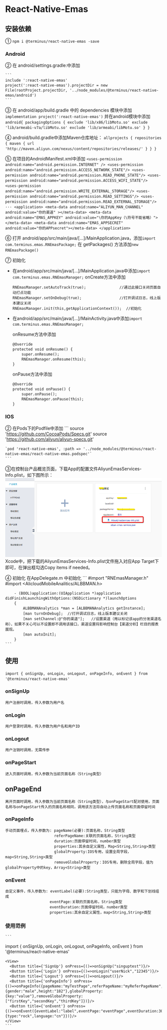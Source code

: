 # React-Native-Emas

## 安装依赖

  ① ` npm i @terminus/react-native-emas -save `

### Android

  ② 在 android/settings.gradle:中添加

    ```
    include ':react-native-emas'
    project(':react-native-emas').projectDir = new File(rootProject.projectDir, '../node_modules/@terminus/react-native-emas/android')
    ``` 
  ③ 在 android/app/build.gradle 中的 dependencies 模块中添加
    `implementation project(':react-native-emas')`
    并在android模块中添加
    ```
    android{
      packagingOptions {
        exclude 'lib/x86/libMotu.so'
        exclude 'lib/armeabi-v7a/libMotu.so'
        exclude 'lib/armeabi/libMotu.so'
      }
    }
    ```
    
  ④ android/build.gradle中添加Maven仓库地址：
    ```
    allprojects {
        repositories {
            maven {
                url 'http://maven.aliyun.com/nexus/content/repositories/releases/'
            }
        }
    }
    ```

  ⑤ 在项目的AndroidManifest.xml中添加
    ```
    <uses-permission android:name="android.permission.INTERNET" />
    <uses-permission android:name="android.permission.ACCESS_NETWORK_STATE"/>
    <uses-permission android:name="android.permission.READ_PHONE_STATE"/>
    <uses-permission android:name="android.permission.ACCESS_WIFI_STATE"/>
    <uses-permission android:name="android.permission.WRITE_EXTERNAL_STORAGE"/>
    <uses-permission android:name="android.permission.READ_SETTINGS"/>
    <uses-permission android:name="android.permission.READ_EXTERNAL_STORAGE"/>
    ···
    <application>
      <meta-data android:name="ALIYUN_MAN_CHANNEL" android:value="你的渠道" ></meta-data>
      <meta-data android:name="EMAS_APPKEY" android:value="\你的AppKey（\符号不能省略）"></meta-data>
      <meta-data android:name="EMAS_APPSECRET" android:value="你的APPsecret"></meta-data>
    </application>
    ```

  ⑥ 打开 android/app/src/main/java/[...]/MainApplication.java，添加`import com.terminus.emas.RNEmasPackage;`
    在 getPackages() 方法添加`new RNEmasPackage()`

  ⑦ 初始化 
  * 在android/app/src/main/java/[...]/MainApplication.java中添加`import com.terminus.emas.RNEmasManager;`
    onCreate方法中添加
    ```
    RNEmasManager.setAutoTrack(true);               //通过此接口关闭页面自动打点功能
    RNEmasManager.setOnDebug(true);                 //打开调试日志，线上版本建议关闭
    RNEmasManager.init(this,getApplicationContext());  //初始化
    ```

  * 在android/app/src/main/java/[...]/MainActivity.java中添加`import com.terminus.emas.RNEmasManager;`

    onResume方法中添加
    ```
    @Override
    protected void onResume() {
        super.onResume();
        RNEmasManager.onResume(this);
    }
    ```

    onPause方法中添加
    ```
    @Override
    protected void onPause() {
        super.onPause();
        RNEmasManager.onPause(this);
    }
    ```

### IOS
  ② 在Pods下的Podfile中添加
    ```
    source 'https://github.com/CocoaPods/Specs.git'
    source 'https://github.com/aliyun/aliyun-specs.git'

    `pod 'react-native-emas', :path => '../node_modules/@terminus/react-native-emas/react-native-emas.podspec'`
    ```

  ③在控制台产品概览页面，下载App的配置文件AliyunEmasServices-Info.plist，如下图所示：
  ![](./image/AliyunEmasInfoplist.png)
  Xcode中，把下载的AliyunEmasServices-Info.plist文件拖入对应App Target下即可，在弹出框勾选Copy items if needed。

  ④ 初始化
    在AppDelegate.m 中初始化
    ```
        #import "RNEmasManager.h"
        #import <AlicloudMobileAnalitics/ALBBMAN.h>

        - (BOOL)application:(UIApplication *)application didFinishLaunchingWithOptions:(NSDictionary *)launchOptions
        {
            ALBBMANAnalytics *man = [ALBBMANAnalytics getInstance];
            [man turnOnDebug];  //打开调试日志，线上版本建议关闭
            [man setChannel:@"你的渠道"];   //设置渠道（用以标记该app的分发渠道名称），如果不关心可以不设置即不调用该接口，渠道设置将影响控制台【渠道分析】栏目的报表展现。
            [man autoInit];
        }
    ```

## 使用

  `import { onSignUp, onLogin, onLogout, onPageInfo, onEvent } from '@terminus/react-native-emas'`

### onSignUp
    用户注册时调用，传入参数为用户名

### onLogin
    用户登录时调用，传入参数为用户名和用户ID

### onLogout
    用户注销时调用，无需传参

### onPageStart
    进入页面时调用，传入参数为当前页面名称（String类型）

## onPageEnd
    离开页面时调用，传入参数为当前页面名称（String类型），与onPageStart配对使用，页面名称与onPageStart传入的页面名称相同，调用该方法将自动上传页面名称和页面停留时间

### onPageInfo
    手动页面埋点，传入参数为: pageName(必要):页面名称，String类型
                          referPageName:关联的页面名称，String类型
                          duration:页面停留时间，number类型
                          properties:其余自定义属性，Map<String,String>类型
                          globalProperty:IOS专用，设置全局字段，map<String,String>类型
                          removeGlobalProperty：IOS专用，删除全局字段，值为globalProperty中的key，Array<String>类型

### onEvent
    自定义事件，传入参数为: eventLabel(必要):String类型，只能为字母、数字和下划线组成
                        eventPage:关联的页面名称，String类型
                        eventDuration:页面停留时间，number类型
                        properties:其余自定义属性，map<String,String>类型

### 使用范例
    ```
  import { onSignUp, onLogin, onLogout, onPageInfo, onEvent } from '@terminus/react-native-emas'

    <View>
      <Button title={'SignUp'} onPress={()=>onSignUp("singuptest")}/>
      <Button title={'Login'} onPress={()=>onLogin("userNick","12345")}/>
      <Button title={'Logout'} onPress={()=>onLogout()}/>
      <Button title={'onPageInfo'} onPress={()=>onPageInfo({pageName:"myTestPage",referPageName:"myReferPageName",duration:200,properties:{gender:"male",height:"182"},globalProperty:{key:"value"},removeGlobalProperty:["firstKey","secondKey","thirdKey"]})}/>
      <Button title={'onEvent'} onPress={()=>onEvent({eventLabel:"label",eventPage:"eventPage",eventDuration:300,properties:{type:"rock",language:"cn"}})}/>
    </View>
    ```